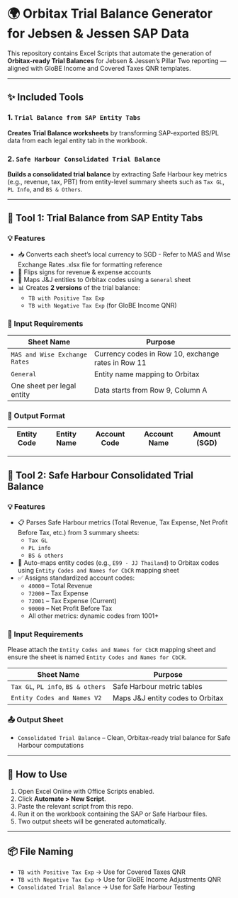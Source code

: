 # 🌍 Orbitax Trial Balance Generator for Jebsen & Jessen SAP Data

This repository contains Excel Scripts that automate the generation of **Orbitax-ready Trial Balances** for Jebsen & Jessen’s Pillar Two reporting — aligned with GloBE Income and Covered Taxes QNR templates.

---

## ✨ Included Tools

### 1. `Trial Balance from SAP Entity Tabs`
**Creates Trial Balance worksheets** by transforming SAP-exported BS/PL data from each legal entity tab in the workbook.

### 2. `Safe Harbour Consolidated Trial Balance`
**Builds a consolidated trial balance** by extracting Safe Harbour key metrics (e.g., revenue, tax, PBT) from entity-level summary sheets such as `Tax GL`, `PL Info`, and `BS & Others`.

---

## 🧾 Tool 1: Trial Balance from SAP Entity Tabs

### 💡 Features

- 📥 Converts each sheet’s local currency to SGD - Refer to MAS and Wise Exchange Rates .xlsx file for formatting reference
- 🔁 Flips signs for revenue & expense accounts
- 🧠 Maps J&J entities to Orbitax codes using a `General` sheet
- 📊 Creates **2 versions** of the trial balance:
  - `TB with Positive Tax Exp`
  - `TB with Negative Tax Exp` (for GloBE Income QNR)

### 📂 Input Requirements

| Sheet Name | Purpose |
|------------|---------|
| `MAS and Wise Exchange Rates` | Currency codes in Row 10, exchange rates in Row 11 |
| `General` | Entity name mapping to Orbitax |
| One sheet per legal entity | Data starts from Row 9, Column A |

### 📝 Output Format

| Entity Code | Entity Name | Account Code | Account Name | Amount (SGD) |
|-------------|-------------|--------------|--------------|--------------|

---

## 🧾 Tool 2: Safe Harbour Consolidated Trial Balance

### 💡 Features

- 📋 Parses Safe Harbour metrics (Total Revenue, Tax Expense, Net Profit Before Tax, etc.) from 3 summary sheets:
  - `Tax GL`
  - `PL info`
  - `BS & others`
- 🔗 Auto-maps entity codes (e.g., `E99 - JJ Thailand`) to Orbitax codes using `Entity Codes and Names for CbCR` mapping sheet
- ✅ Assigns standardized account codes:
  - `40000` – Total Revenue
  - `72000` – Tax Expense
  - `72001` – Tax Expense (Current)
  - `90000` – Net Profit Before Tax
  - All other metrics: dynamic codes from 1001+

### 📂 Input Requirements

Please attach the `Entity Codes and Names for CbCR` mapping sheet and ensure the sheet is named `Entity Codes and Names for CbCR`.

| Sheet Name | Purpose |
|------------|---------|
| `Tax GL`, `PL info`, `BS & others` | Safe Harbour metric tables |
| `Entity Codes and Names V2` | Maps J&J entity codes to Orbitax |

### 📤 Output Sheet

- `Consolidated Trial Balance` – Clean, Orbitax-ready trial balance for Safe Harbour computations

---

## 🚀 How to Use

1. Open Excel Online with Office Scripts enabled.
2. Click **Automate > New Script**.
3. Paste the relevant script from this repo.
4. Run it on the workbook containing the SAP or Safe Harbour files.
5. Two output sheets will be generated automatically.

---

## 📦 File Naming

- `TB with Positive Tax Exp` → Use for Covered Taxes QNR
- `TB with Negative Tax Exp` → Use for GloBE Income Adjustments QNR
- `Consolidated Trial Balance` → Use for Safe Harbour Testing


